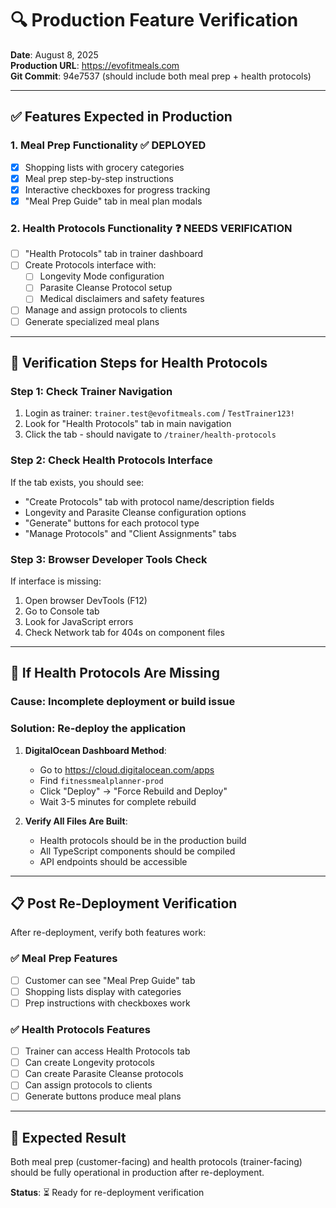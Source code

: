 # 🔍 Production Feature Verification

**Date**: August 8, 2025  
**Production URL**: https://evofitmeals.com  
**Git Commit**: 94e7537 (should include both meal prep + health protocols)

---

## ✅ **Features Expected in Production**

### 1. **Meal Prep Functionality** ✅ DEPLOYED
- [x] Shopping lists with grocery categories
- [x] Meal prep step-by-step instructions  
- [x] Interactive checkboxes for progress tracking
- [x] "Meal Prep Guide" tab in meal plan modals

### 2. **Health Protocols Functionality** ❓ NEEDS VERIFICATION
- [ ] "Health Protocols" tab in trainer dashboard
- [ ] Create Protocols interface with:
  - [ ] Longevity Mode configuration
  - [ ] Parasite Cleanse Protocol setup
  - [ ] Medical disclaimers and safety features
- [ ] Manage and assign protocols to clients
- [ ] Generate specialized meal plans

---

## 🔧 **Verification Steps for Health Protocols**

### **Step 1: Check Trainer Navigation**
1. Login as trainer: `trainer.test@evofitmeals.com` / `TestTrainer123!`
2. Look for "Health Protocols" tab in main navigation
3. Click the tab - should navigate to `/trainer/health-protocols`

### **Step 2: Check Health Protocols Interface**
If the tab exists, you should see:
- "Create Protocols" tab with protocol name/description fields
- Longevity and Parasite Cleanse configuration options
- "Generate" buttons for each protocol type
- "Manage Protocols" and "Client Assignments" tabs

### **Step 3: Browser Developer Tools Check**
If interface is missing:
1. Open browser DevTools (F12)
2. Go to Console tab
3. Look for JavaScript errors
4. Check Network tab for 404s on component files

---

## 🚨 **If Health Protocols Are Missing**

### **Cause**: Incomplete deployment or build issue

### **Solution**: Re-deploy the application
1. **DigitalOcean Dashboard Method**:
   - Go to https://cloud.digitalocean.com/apps
   - Find `fitnessmealplanner-prod`
   - Click "Deploy" → "Force Rebuild and Deploy"
   - Wait 3-5 minutes for complete rebuild

2. **Verify All Files Are Built**:
   - Health protocols should be in the production build
   - All TypeScript components should be compiled
   - API endpoints should be accessible

---

## 📋 **Post Re-Deployment Verification**

After re-deployment, verify both features work:

### ✅ **Meal Prep Features**
- [ ] Customer can see "Meal Prep Guide" tab
- [ ] Shopping lists display with categories
- [ ] Prep instructions with checkboxes work

### ✅ **Health Protocols Features**  
- [ ] Trainer can access Health Protocols tab
- [ ] Can create Longevity protocols
- [ ] Can create Parasite Cleanse protocols
- [ ] Can assign protocols to clients
- [ ] Generate buttons produce meal plans

---

## 🎯 **Expected Result**

Both meal prep (customer-facing) and health protocols (trainer-facing) should be fully operational in production after re-deployment.

**Status**: ⏳ Ready for re-deployment verification
